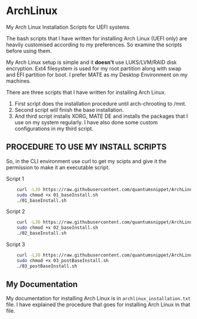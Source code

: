 # ArchLinux
My Arch Linux Installation Scripts for UEFI systems  

The bash scripts that I have written for installing Arch Linux (UEFI only) are heavily customised according to my preferences. So examine the scripts before using them.  

My Arch Linux setup is simple and it **doesn't** use LUKS/LVM/RAID disk encryption. Ext4 filesystem is used for my root partition along with swap and EFI partition for boot. I prefer MATE as my Desktop Environment on my machines.  

There are three scripts that I have written for installing Arch Linux.  
<ol>
<li>First script does the installation procedure until arch-chrooting to /mnt.</li>  
<li>Second script will finish the base installation.</li>  
<li>And third script installs XORG, MATE DE and installs the packages that I use on my system regularly. I have also done some custom configurations in my third script.</li>  
</ol>

## PROCEDURE TO USE MY INSTALL SCRIPTS    
So, in the CLI environment use curl to get my scipts and give it the permission to make it an executable script.  

Script 1  
```bash
    curl -LJO https://raw.githubusercontent.com/quantumsnippet/ArchLinux/master/01_baseInstall.sh > 01_baseInstall.sh    
    sudo chmod +x 01_baseInstall.sh  
    ./01_baseInstall.sh  
```

Script 2  
```bash
    curl -LJO https://raw.githubusercontent.com/quantumsnippet/ArchLinux/master/02_baseInstall.sh > 02_baseInstall.sh    
    sudo chmod +x 02_baseInstall.sh  
    ./02_baseInstall.sh  
```

Script 3  
```bash
    curl -LJO https://raw.githubusercontent.com/quantumsnippet/ArchLinux/master/03_postBaseInstall.sh > 03_postBaseInstall.sh    
    sudo chmod +x 03_postBaseInstall.sh    
    ./03_postBaseInstall.sh   
```


## My Documentation  
My documentation for installing Arch Linux is in `archlinux_installation.txt` file. I have explained the procedure that goes for installing Arch Linux in that file.  



